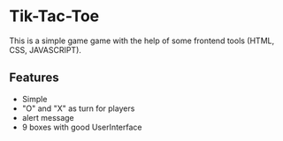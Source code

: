 # Tik-Tac-Toe

This is a simple game game with the help of some frontend tools (HTML, CSS, JAVASCRIPT). 


## Features

- Simple
- "O" and "X" as turn for players
- alert message
- 9 boxes with good UserInterface
